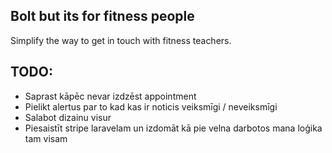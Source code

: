 ## Bolt but its for fitness people

Simplify the way to get in touch with fitness teachers.

## TODO:

* Saprast kāpēc nevar izdzēst appointment
* Pielikt alertus par to kad kas ir noticis veiksmīgi / neveiksmīgi
* Salabot dizainu visur
* Piesaistīt stripe laravelam un izdomāt kā pie velna darbotos mana loģika tam visam
